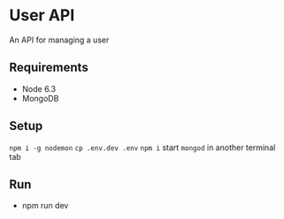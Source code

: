 # User API

An API for managing a user

## Requirements

- Node 6.3
- MongoDB

## Setup

`npm i -g nodemon`
`cp .env.dev .env`
`npm i`
start `mongod` in another terminal tab

## Run

- npm run dev
